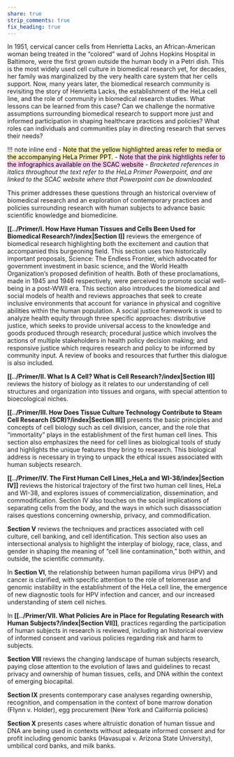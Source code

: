 ```yaml
---
share: true
strip_comments: true
fix_heading: true
---
```

In 1951, cervical cancer cells from Henrietta Lacks, an African-American woman being treated in the “colored” ward of Johns Hopkins Hospital in Baltimore, were the first grown outside the human body in a Petri dish. This is the most widely used cell culture in biomedical research yet, for decades, her family was marginalized by the very health care system that her cells support. Now, many years later, the biomedical research community is revisiting the story of Henrietta Lacks, the establishment of the HeLa cell line, and the role of community in biomedical research studies. What lessons can be learned from this case? Can we challenge the normative assumptions surrounding biomedical research to support more just and informed participation in shaping healthcare practices and policies? What roles can individuals and communities play in directing research that serves their needs?

!!! note inline end
	- <mark style="background: #FFF3A3A6;">Note that the yellow highlighted areas refer to media or the accompanying HeLa Primer PPT.</mark>
	- <mark style="background: #FFB8EBA6;">Note that the pink hightlights refer to the infographics available on the SCAC website</mark>
	- *Bracketed references in italics throughout the text refer to the HeLa Primer Powerpoint, and are linked to the SCAC website where that Powerpoint can be downloaded.*

This primer addresses these questions through an historical overview of biomedical research and an exploration of contemporary practices and policies surrounding research with human subjects to advance basic scientific knowledge and biomedicine.

**[[../Primer/I. How Have Human Tissues and Cells Been Used for Biomedical Research?/index|Section I]]** reviews the emergence of biomedical research highlighting both the excitement and caution that accompanied this burgeoning field. This section uses two historically important proposals, Science: The Endless Frontier, which advocated for government investment in basic science, and the World Health Organization’s proposed definition of health. Both of these proclamations, made in 1945 and 1946 respectively, were perceived to promote social well-being in a post-WWII era. This section also introduces the biomedical and social models of health and reviews approaches that seek to create inclusive environments that account for variance in physical and cognitive abilities within the human population. A social justice framework is used to analyze health equity through three specific approaches: distributive justice, which seeks to provide universal access to the knowledge and goods produced through research; procedural justice which involves the actions of multiple stakeholders in health policy decision making; and responsive justice which requires research and policy to be informed by community input. A review of books and resources that further this dialogue is also included.

**[[../Primer/II. What Is A Cell? What is Cell Research?/index|Section II]]** reviews the history of biology as it relates to our understanding of cell structures and organization into tissues and organs, with special attention to bioecological niches.

**[[../Primer/III. How Does Tissue Culture Technology Contribute to Steam Cell Research (SCR)?/index|Section III]]** presents the basic principles and concepts of cell biology such as cell division, cancer, and the role that “immortality” plays in the establishment of the first human cell lines. This section also emphasizes the need for cell lines as biological tools of study and highlights the unique features they bring to research. This biological address is necessary in trying to unpack the ethical issues associated with human subjects research.

**[[../Primer/IV. The First Human Cell Lines_HeLa and WI-38/index|Section IV]]** reviews the historical trajectory of the first two human cell lines, HeLa and WI-38, and explores issues of commercialization, dissemination, and commodification. Section IV also touches on the social implications of separating cells from the body, and the ways in which such disassociation raises questions concerning ownership, privacy, and commodification.

**Section V** reviews the techniques and practices associated with cell culture, cell banking, and cell identification. This section also uses an intersectional analysis to highlight the interplay of biology, race, class, and gender in shaping the meaning of “cell line contamination,” both within, and outside, the scientific community.

In **Section VI**, the relationship between human papilloma virus (HPV) and cancer is clarified, with specific attention to the role of telomerase and genomic instability in the establishment of the HeLa cell line, the emergence of new diagnostic tools for HPV infection and cancer, and our increased understanding of stem cell niches.

In **[[../Primer/VII. What Policies Are in Place for Regulating Research with Human Subjects?/index|Section VII]]**, practices regarding the participation of human subjects in research is reviewed, including an historical overview of informed consent and various policies regarding risk and harm to subjects.

**Section VIII** reviews the changing landscape of human subjects research, paying close attention to the evolution of laws and guidelines to recast privacy and ownership of human tissues, cells, and DNA within the context of emerging biocapital.

**Section IX** presents contemporary case analyses regarding ownership, recognition, and compensation in the context of bone marrow donation (Flynn v. Holder), egg procurement (New York and California policies)

**Section X** presents cases where altruistic donation of human tissue and DNA are being used in contexts without adequate informed consent and for profit including genomic banks (Havasupai v. Arizona State University), umbilical cord banks, and milk banks.
